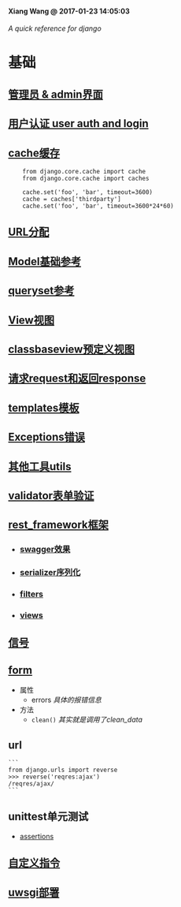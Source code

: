 #### Xiang Wang @ 2017-01-23 14:05:03

*A quick reference  for django*

# 基础
## [管理员 & admin界面](./admin.md)
## [用户认证 user auth and login](./auth认证模块.md)
## [cache缓存](https://docs.djangoproject.com/en/2.0/topics/cache/)
```
    from django.core.cache import cache
    from django.core.cache import caches

    cache.set('foo', 'bar', timeout=3600)
    cache = caches['thirdparty']
    cache.set('foo', 'bar', timeout=3600*24*60)
```
## [URL分配](./urls.md)
## [Model基础参考](./models_type数据类型.md)
## [queryset参考](./models_action数据操作.md)
## [View视图](./views.md)
## [classbaseview预定义视图](./classbaseView.md)
## [请求request和返回response](./request_response.md)
## [templates模板](./templates模板.md)
## [Exceptions错误](./exceptions错误.md)
## [其他工具utils](./utils.md)
## [validator表单验证](validator表单验证.md)
## [rest_framework框架](./rest_framework/README.md)
* ### [swagger效果](http://api-docs.easemob.com/#/)
* ### [serializer序列化](./rest_framework/serializer.md)
* ### [filters](./rest_framework/filter.md)
* ### [views](./rest_framework/view.md)

## [信号](./signal信号.md)
## [form](./form.md)
* 属性
    * errors  *具体的报错信息*
* 方法
    * `clean()`  *其实就是调用了clean_data*

## url
    ```
    from django.urls import reverse
    >>> reverse('reqres:ajax')
    /reqres/ajax/
    ```
## unittest单元测试
* [assertions](https://docs.djangoproject.com/en/1.11/topics/testing/tools/#assertions)
## [自定义指令](./command自定义指令.md)
## [uwsgi部署](./uwsgi部署.md)
